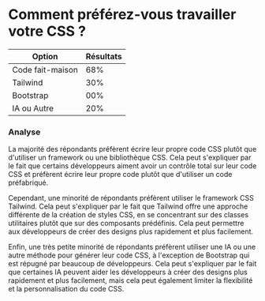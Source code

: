 # Comment préférez-vous travailler votre CSS ?

| Option           | Résultats |
| ---------------- | --------- |
| Code fait-maison | 68%       |
| Tailwind         | 30%       |
| Bootstrap        | 00%       |
| IA ou Autre      | 20%       |

### Analyse

La majorité des répondants préfèrent écrire leur propre code CSS plutôt que d'utiliser un framework ou une bibliothèque CSS. Cela peut s'expliquer par le fait que certains développeurs aiment avoir un contrôle total sur leur code CSS et préfèrent écrire leur propre code plutôt que d'utiliser un code préfabriqué.

Cependant, une minorité de répondants préfèrent utiliser le framework CSS Tailwind. Cela peut s'expliquer par le fait que Tailwind offre une approche différente de la création de styles CSS, en se concentrant sur des classes utilitaires plutôt que sur des composants prédéfinis. Cela peut permettre aux développeurs de créer des designs plus rapidement et plus facilement.

Enfin, une très petite minorité de répondants préfèrent utiliser une IA ou une autre méthode pour générer leur code CSS, à l'exception de Bootstrap qui est répugné par beaucoup de développeurs. Cela peut s'expliquer par le fait que certaines IA peuvent aider les développeurs à créer des designs plus rapidement et plus facilement, mais cela peut également limiter la flexibilité et la personnalisation du code CSS.
